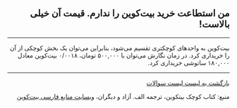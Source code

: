 <head><link rel="stylesheet" type="text/css" href="https://learnmeabitcoin.simorgh.me/assets/css/style.css"></head>
<div class="wrapper"><section>
<div dir="rtl">
    <br/>
    <h2 id="21">من استطاعت خرید بیت‌کوین را ندارم. قیمت آن خیلی بالاست!</h2>
    <hr/>
    <p>بیت‌کوین به واحدهای کوچکتری تقسیم می‌شود، بنابراین می‌توان یک بخش کوچکی از آن را خریداری کرد. در زمان نگارش می‌توان با ۵۰۰,۰۰۰ تومان، ۰/۰۰۱۸ بیت‌کوین معادل ۱۸۰,۰۰۰ ساتوشی خریداری کرد.</p>
    <hr/>
    <a href="../FAQ">بازگشت به لیست لیست سوالات</a>
    <p>منبع: کتاب کوچک بیتکوین، ترجمه الف. آزاد و دیگران، <a href="https://bitcoind.me">وبسایت منابع فارسی بیت‌کوین</a></p>
</div>
    </section></div>
